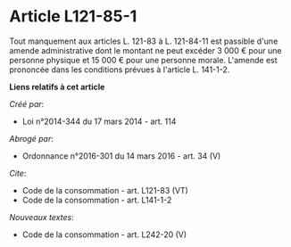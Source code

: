 # Article L121-85-1

Tout manquement aux articles L. 121-83 à L. 121-84-11 est passible d'une amende administrative dont le montant ne peut
excéder 3 000 € pour une personne physique et 15 000 € pour une personne morale. L'amende est prononcée dans les conditions
prévues à l'article L. 141-1-2.

**Liens relatifs à cet article**

_Créé par_:

  - Loi n°2014-344 du 17 mars 2014 - art. 114

_Abrogé par_:

  - Ordonnance n°2016-301 du 14 mars 2016 - art. 34 (V)

_Cite_:

  - Code de la consommation - art. L121-83 (VT)
  - Code de la consommation - art. L141-1-2

_Nouveaux textes_:

  - Code de la consommation - art. L242-20 (V)
